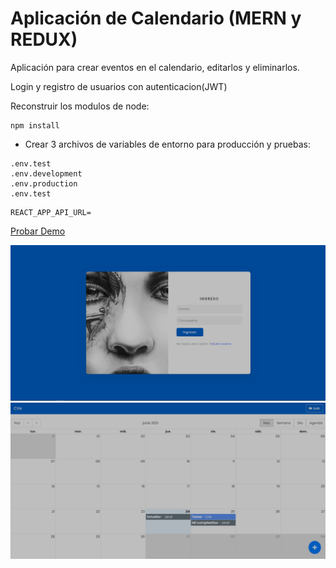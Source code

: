 # Aplicación de Calendario (MERN y REDUX)

Aplicación para crear eventos en el calendario, editarlos y eliminarlos.

Login y registro de usuarios con autenticacion(JWT)

Reconstruir los modulos de node:

```
npm install
```

-  Crear 3 archivos de variables de entorno para producción y pruebas:

```
.env.test
.env.development
.env.production
.env.test
```

```
REACT_APP_API_URL=
```

[Probar Demo](https://mern-calendar-jp.herokuapp.com)

![imagen de la app](public/calendar_app_1.png)
![imagen de la app](public/calendar_app_2.png)
